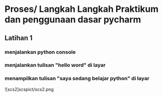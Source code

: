 # Proses/ Langkah Langkah Praktikum dan penggunaan dasar pycharm

## Latihan 1

### menjalankan python console
### menjalankan tulisan "hello word" di layar
### menampilkan tulisan "saya sedang belajar python" di layar

![scs2]scspict/scs2.png
